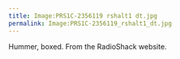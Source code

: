 ```yaml
---
title: Image:PRS1C-2356119 rshalt1 dt.jpg
permalink: Image:PRS1C-2356119_rshalt1_dt.jpg
---
```


Hummer, boxed. From the RadioShack website.
